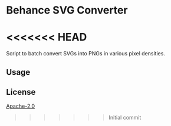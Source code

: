 # Behance SVG Converter
<<<<<<< HEAD
=======

Script to batch convert SVGs into PNGs in various pixel densities.


## Usage

## License

[Apache-2.0](/LICENSE)
>>>>>>> Initial commit
